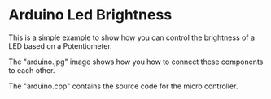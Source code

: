 # Arduino Led Brightness
This is a simple example to show how you can control the brightness of a LED based on a Potentiometer.

The "arduino.jpg" image shows how you how to connect these components to each other.

The "arduino.cpp" contains the source code for the micro controller.
